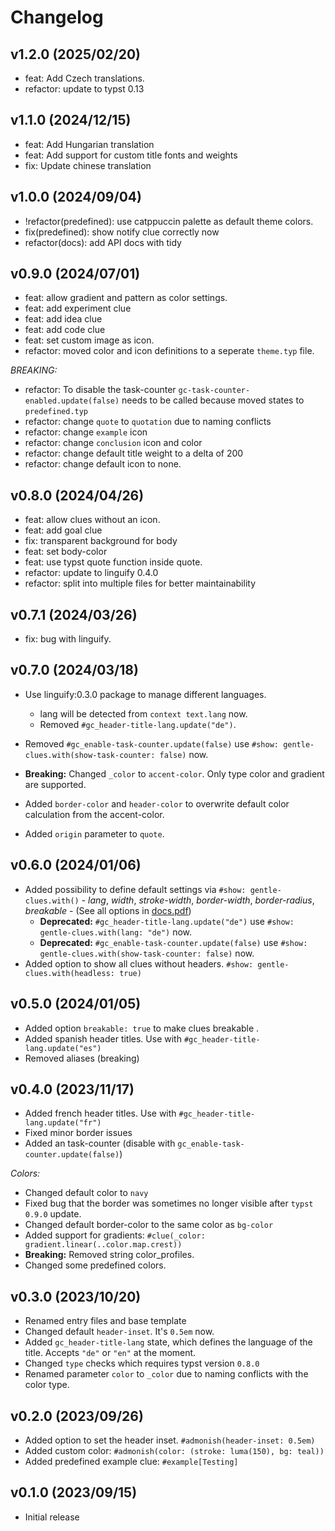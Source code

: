 # Changelog

## v1.2.0 (2025/02/20)

- feat: Add Czech translations.
- refactor: update to typst 0.13

## v1.1.0 (2024/12/15)

- feat: Add Hungarian translation
- feat: Add support for custom title fonts and weights
- fix: Update chinese translation

## v1.0.0 (2024/09/04)

- !refactor(predefined): use catppuccin palette as default theme colors.
- fix(predefined): show notify clue correctly now
- refactor(docs): add API docs with tidy

## v0.9.0 (2024/07/01)

- feat: allow gradient and pattern as color settings.
- feat: add experiment clue
- feat: add idea clue
- feat: add code clue
- feat: set custom image as icon.
- refactor: moved color and icon definitions to a seperate `theme.typ` file.

*BREAKING:*
- refactor: To disable the task-counter `gc-task-counter-enabled.update(false)` needs to be called because moved states to `predefined.typ`
- refactor: change `quote` to `quotation` due to naming conflicts
- refactor: change `example` icon
- refactor: change `conclusion` icon and color
- refactor: change default title weight to a delta of 200
- refactor: change default icon to none.

## v0.8.0 (2024/04/26)

- feat: allow clues without an icon.
- feat: add goal clue
- fix: transparent background for body
- feat: set body-color
- feat: use typst quote function inside quote.
- refactor: update to linguify 0.4.0
- refactor: split into multiple files for better maintainability


## v0.7.1 (2024/03/26)

- fix: bug with linguify.

## v0.7.0 (2024/03/18)

- Use linguify:0.3.0 package to manage different languages.
    - lang will be detected from `context text.lang` now.
    - Removed `#gc_header-title-lang.update("de")`.

- Removed `#gc_enable-task-counter.update(false)` use `#show: gentle-clues.with(show-task-counter: false)` now.
- **Breaking:** Changed `_color` to `accent-color`. Only type color and gradient are supported.
- Added `border-color` and `header-color` to overwrite default color calculation from the accent-color.
- Added `origin` parameter to `quote`.

## v0.6.0 (2024/01/06)

- Added possibility to define default settings via `#show: gentle-clues.with()`  - *lang*, *width*, *stroke-width*, *border-width*, *border-radius*, *breakable* - (See all options in [docs.pdf](docs.pdf))
    - **Deprecated:** `#gc_header-title-lang.update("de")` use `#show: gentle-clues.with(lang: "de")` now.
    - **Deprecated:** `#gc_enable-task-counter.update(false)` use `#show: gentle-clues.with(show-task-counter: false)` now.
- Added option to show all clues without headers. `#show: gentle-clues.with(headless: true)`


## v0.5.0 (2024/01/05)

- Added option `breakable: true` to make clues breakable .
- Added spanish header titles. Use with `#gc_header-title-lang.update("es")`
- Removed aliases (breaking)

## v0.4.0 (2023/11/17)

- Added french header titles. Use with `#gc_header-title-lang.update("fr")`
- Fixed minor border issues
- Added an task-counter (disable with `gc_enable-task-counter.update(false)`)

*Colors:*

- Changed default color to `navy`
- Fixed bug that the border was sometimes no longer visible after `typst 0.9.0` update.
- Changed default border-color to the same color as `bg-color`
- Added support for gradients: `#clue(_color: gradient.linear(..color.map.crest))`
- **Breaking:** Removed string color_profiles.
- Changed some predefined colors.

## v0.3.0 (2023/10/20)

- Renamed entry files and base template
- Changed default `header-inset`. It's `0.5em` now.
- Added `gc_header-title-lang` state, which defines the language of the title. Accepts `"de"` or `"en"` at the moment.
- Changed `type` checks which requires typst version `0.8.0`
- Renamed parameter `color` to `_color` due to naming conflicts with the color type.

## v0.2.0 (2023/09/26)

- Added option to set the header inset. `#admonish(header-inset: 0.5em)`
- Added custom color: `#admonish(color: (stroke: luma(150), bg: teal))`
- Added predefined example clue: `#example[Testing]`

## v0.1.0 (2023/09/15)

- Initial release
